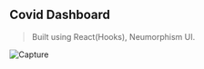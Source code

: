 
## Covid Dashboard 

> Built using React(Hooks), Neumorphism UI.

![Capture](https://user-images.githubusercontent.com/29935993/87332440-30d13680-c559-11ea-85b5-b71ae5c852bd.PNG)
